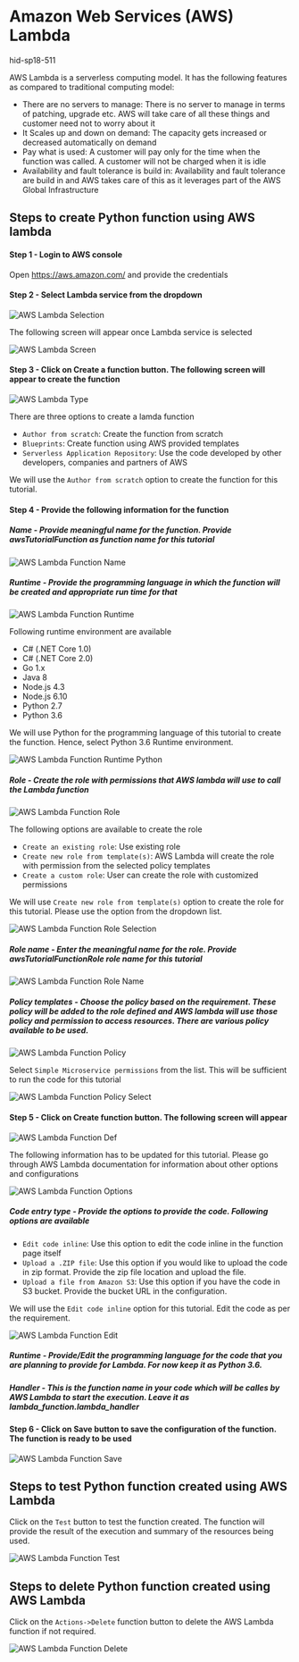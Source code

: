 # Amazon Web Services (AWS) Lambda

hid-sp18-511

AWS Lambda is a serverless computing model. It has the following features as compared to traditional computing model:

*	There are no servers to manage: There is no server to manage in terms of patching, upgrade etc. 
  AWS will take care of all these things and customer need not to worry about it
*	It Scales up and down on demand: The capacity gets increased or decreased automatically on demand
*	Pay what is used: A customer will pay only for the time when the function was called. 
  A customer will not be charged when it is idle
*	Availability and fault tolerance is build in:  Availability and fault tolerance are build in and AWS takes care of 
  this as it leverages part of the AWS Global Infrastructure

## Steps to create Python function using AWS lambda

#### Step 1 - Login to AWS console

Open https://aws.amazon.com/ and provide the credentials

#### Step 2 - Select Lambda service from the dropdown

![AWS Lambda Selection](https://github.com/cloudmesh-community/hid-sp18-511/blob/master/tutorial/images/aws_lambda_selection.png?raw=true)

The following screen will appear once Lambda service is selected

![AWS Lambda Screen](https://github.com/cloudmesh-community/hid-sp18-511/blob/master/tutorial/images/aws_lambda_screen.png?raw=true)

#### Step 3 - Click on Create a function button. The following screen will appear to create the function 

![AWS Lambda Type](https://github.com/cloudmesh-community/hid-sp18-511/blob/master/tutorial/images/aws_lambda_type.png?raw=true)

There are three options to create a lamda function

*	`Author from scratch`: Create the function from scratch
*	`Blueprints`: Create function using AWS provided templates
*	`Serverless Application Repository`: Use the code developed by other developers, companies and partners of AWS

We will use the `Author from scratch` option to create the function for this tutorial. 

#### Step 4 - Provide the following information for the function

##### Name - Provide meaningful name for the function. Provide awsTutorialFunction as function name for this tutorial

![AWS Lambda Function Name](https://github.com/cloudmesh-community/hid-sp18-511/blob/master/tutorial/images/aws_lambda_function_name.png?raw=true)	

##### Runtime - Provide the programming language in which the function will be created and appropriate run time for that

![AWS Lambda Function Runtime](https://github.com/cloudmesh-community/hid-sp18-511/blob/master/tutorial/images/aws_lambda_function_runtime.png?raw=true)	

Following runtime environment are available

* C# (.NET Core 1.0)
* C# (.NET Core 2.0)
* Go 1.x
* Java 8
* Node.js 4.3 
* Node.js 6.10
* Python 2.7
* Python 3.6

We will use Python for the programming language of this tutorial to create the function.  Hence, select Python 3.6 Runtime environment.

![AWS Lambda Function Runtime Python](https://github.com/cloudmesh-community/hid-sp18-511/blob/master/tutorial/images/aws_lambda_function_runtime_python.png?raw=true)	

##### Role - Create the role with permissions that AWS lambda will use to call the Lambda function

![AWS Lambda Function Role](https://github.com/cloudmesh-community/hid-sp18-511/blob/master/tutorial/images/aws_lambda_function_role.png?raw=true)	

The following options are available to create the role

* `Create an existing role`:  Use existing role
* `Create new role from template(s)`: AWS Lambda will create the role with permission from the selected policy templates
* `Create a custom role`: User can create the role with customized permissions

We will use   `Create new role from template(s)` option to create the role for this tutorial. 
Please use the option from the dropdown list.

![AWS Lambda Function Role Selection](https://github.com/cloudmesh-community/hid-sp18-511/blob/master/tutorial/images/aws_lambda_function_role_select.png?raw=true)	

##### Role name - Enter the meaningful name for the role. Provide awsTutorialFunctionRole role name for this tutorial

![AWS Lambda Function Role Name](https://github.com/cloudmesh-community/hid-sp18-511/blob/master/tutorial/images/aws_lambda_function_role_name.png?raw=true)	

##### Policy templates - Choose the policy based on the requirement. These policy will be added to the role defined and AWS lambda will use those policy and permission to access resources. There are various policy available to be used.

![AWS Lambda Function Policy](https://github.com/cloudmesh-community/hid-sp18-511/blob/master/tutorial/images/aws_lambda_function_policy.png?raw=true)	

Select `Simple Microservice permissions` from the list. This will be sufficient to run the code for this tutorial

![AWS Lambda Function Policy Select](https://github.com/cloudmesh-community/hid-sp18-511/blob/master/tutorial/images/aws_lambda_function_policy_select.png?raw=true)	


#### Step 5 - Click on Create function button. The following screen will appear

![AWS Lambda Function Def](https://github.com/cloudmesh-community/hid-sp18-511/blob/master/tutorial/images/aws_lambda_function_definition.png?raw=true)	

The following information has to be updated for this tutorial. Please go through AWS Lambda documentation for information about other options and configurations

![AWS Lambda Function Options](https://github.com/cloudmesh-community/hid-sp18-511/blob/master/tutorial/images/aws_lambda_function_option.png?raw=true)	

##### Code entry type - Provide the options to provide the code. Following options are available 

* `Edit code inline`: Use this option to edit the code inline in the function page itself
* `Upload a .ZIP file`: Use this option if you would like to upload the code in zip format. Provide the zip file location and upload the file.
* `Upload a file from Amazon S3`: Use this option if you have the code in S3 bucket. Provide the bucket URL in the configuration.

We will use the `Edit code inline` option for this tutorial. Edit the code as per the requirement.

![AWS Lambda Function Edit](https://github.com/cloudmesh-community/hid-sp18-511/blob/master/tutorial/images/aws_lambda_function_edit.png?raw=true)	

##### Runtime - Provide/Edit the programming language for the code that you are planning to provide for Lambda. For now keep it as Python 3.6.

##### Handler - This is the function name in your code which will be calles by AWS Lambda to start the execution. Leave it as lambda_function.lambda_handler

#### Step 6 - Click on Save button to save the configuration of the function. The function is ready to be used

![AWS Lambda Function Save](https://github.com/cloudmesh-community/hid-sp18-511/blob/master/tutorial/images/aws_lambda_function_save.png?raw=true)	


## Steps to test Python function created using AWS Lambda

Click on the `Test` button to test the function created. The function will provide the result of the execution and summary of the resources being used.

![AWS Lambda Function Test](https://github.com/cloudmesh-community/hid-sp18-511/blob/master/tutorial/images/aws_lambda_function_test.png?raw=true)	

## Steps to delete Python function created using AWS Lambda

Click on the  `Actions->Delete` function button to delete the AWS Lambda function if not required.

![AWS Lambda Function Delete](https://github.com/cloudmesh-community/hid-sp18-511/blob/master/tutorial/images/aws_lambda_function_delete.png?raw=true)	
